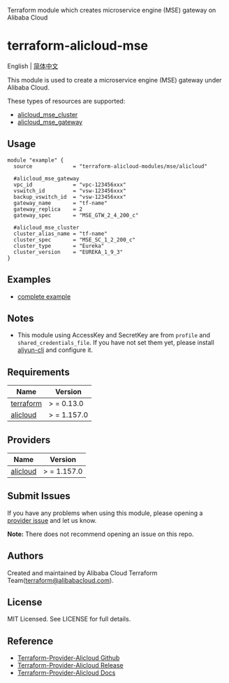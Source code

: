 Terraform module which creates microservice engine (MSE) gateway on Alibaba Cloud

terraform-alicloud-mse
=====================================================================

English | [简体中文](README-CN.md)

This module is used to create a microservice engine (MSE) gateway under Alibaba Cloud.

These types of resources are supported:

* [alicloud_mse_cluster](https://registry.terraform.io/providers/aliyun/alicloud/latest/docs/resources/mse_cluster)
* [alicloud_mse_gateway](https://registry.terraform.io/providers/aliyun/alicloud/latest/docs/resources/mse_gateway)

## Usage

```hcl
module "example" {
  source             = "terraform-alicloud-modules/mse/alicloud"
  
  #alicloud_mse_gateway
  vpc_id             = "vpc-123456xxx"
  vswitch_id         = "vsw-123456xxx"
  backup_vswitch_id  = "vsw-123456xxx"
  gateway_name       = "tf-name"
  gateway_replica    = 2
  gateway_spec       = "MSE_GTW_2_4_200_c"

  #alicloud_mse_cluster
  cluster_alias_name = "tf-name"
  cluster_spec       = "MSE_SC_1_2_200_c"
  cluster_type       = "Eureka"
  cluster_version    = "EUREKA_1_9_3"
}
```

## Examples

* [complete example](https://github.com/terraform-alicloud-modules/terraform-alicloud-mse/tree/main/examples/complete)

## Notes

* This module using AccessKey and SecretKey are from `profile` and `shared_credentials_file`. If you have not set them
  yet, please install [aliyun-cli](https://github.com/aliyun/aliyun-cli#installation) and configure it.

## Requirements

| Name | Version |
|------|---------|
| <a name="requirement_terraform"></a> [terraform](#requirement\_terraform) | > = 0.13.0 |
| <a name="requirement_alicloud"></a> [alicloud](#requirement\_alicloud) | > = 1.157.0 |

## Providers

| Name | Version |
|------|---------|
| <a name="provider_alicloud"></a> [alicloud](#provider\_alicloud) | > = 1.157.0 |

## Submit Issues

If you have any problems when using this module, please opening
a [provider issue](https://github.com/aliyun/terraform-provider-alicloud/issues/new) and let us know.

**Note:** There does not recommend opening an issue on this repo.

## Authors

Created and maintained by Alibaba Cloud Terraform Team(terraform@alibabacloud.com).

## License

MIT Licensed. See LICENSE for full details.

## Reference

* [Terraform-Provider-Alicloud Github](https://github.com/aliyun/terraform-provider-alicloud)
* [Terraform-Provider-Alicloud Release](https://releases.hashicorp.com/terraform-provider-alicloud/)
* [Terraform-Provider-Alicloud Docs](https://registry.terraform.io/providers/aliyun/alicloud/latest/docs)
